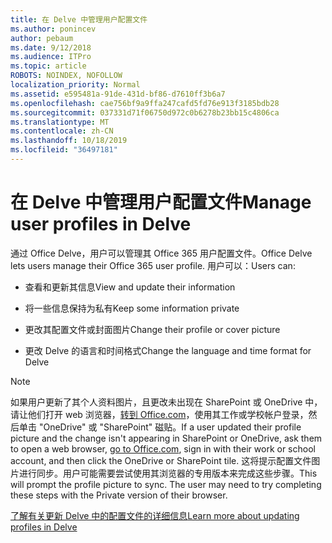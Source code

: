```yaml
---
title: 在 Delve 中管理用户配置文件
ms.author: ponincev
author: pebaum
ms.date: 9/12/2018
ms.audience: ITPro
ms.topic: article
ROBOTS: NOINDEX, NOFOLLOW
localization_priority: Normal
ms.assetid: e595481a-91de-431d-bf86-d7610ff3b6a7
ms.openlocfilehash: cae756bf9a9ffa247cafd5fd76e913f3185bdb28
ms.sourcegitcommit: 037331d71f06750d972c0b6278b23bb15c4806ca
ms.translationtype: MT
ms.contentlocale: zh-CN
ms.lasthandoff: 10/18/2019
ms.locfileid: "36497181"
---
```

# <a name="manage-user-profiles-in-delve"></a><span data-ttu-id="d708a-102">在 Delve 中管理用户配置文件</span><span class="sxs-lookup"><span data-stu-id="d708a-102">Manage user profiles in Delve</span></span>

<span data-ttu-id="d708a-103">通过 Office Delve，用户可以管理其 Office 365 用户配置文件。</span><span class="sxs-lookup"><span data-stu-id="d708a-103">Office Delve lets users manage their Office 365 user profile.</span></span> <span data-ttu-id="d708a-104">用户可以：</span><span class="sxs-lookup"><span data-stu-id="d708a-104">Users can:</span></span>
  
- <span data-ttu-id="d708a-105">查看和更新其信息</span><span class="sxs-lookup"><span data-stu-id="d708a-105">View and update their information</span></span>
    
- <span data-ttu-id="d708a-106">将一些信息保持为私有</span><span class="sxs-lookup"><span data-stu-id="d708a-106">Keep some information private</span></span>
    
- <span data-ttu-id="d708a-107">更改其配置文件或封面图片</span><span class="sxs-lookup"><span data-stu-id="d708a-107">Change their profile or cover picture</span></span>
    
- <span data-ttu-id="d708a-108">更改 Delve 的语言和时间格式</span><span class="sxs-lookup"><span data-stu-id="d708a-108">Change the language and time format for Delve</span></span>
    
> [!NOTE]
> <span data-ttu-id="d708a-109">如果用户更新了其个人资料图片，且更改未出现在 SharePoint 或 OneDrive 中，请让他们打开 web 浏览器，[转到 Office.com](https://www.office.com)，使用其工作或学校帐户登录，然后单击 "OneDrive" 或 "SharePoint" 磁贴。</span><span class="sxs-lookup"><span data-stu-id="d708a-109">If a user updated their profile picture and the change isn't appearing in SharePoint or OneDrive, ask them to open a web browser, [go to Office.com](https://www.office.com), sign in with their work or school account, and then click the OneDrive or SharePoint tile.</span></span> <span data-ttu-id="d708a-110">这将提示配置文件图片进行同步。用户可能需要尝试使用其浏览器的专用版本来完成这些步骤。</span><span class="sxs-lookup"><span data-stu-id="d708a-110">This will prompt the profile picture to sync. The user may need to try completing these steps with the Private version of their browser.</span></span> 
  
[<span data-ttu-id="d708a-111">了解有关更新 Delve 中的配置文件的详细信息</span><span class="sxs-lookup"><span data-stu-id="d708a-111">Learn more about updating profiles in Delve</span></span>](https://go.microsoft.com/fwlink/?linkid=735070)
  

